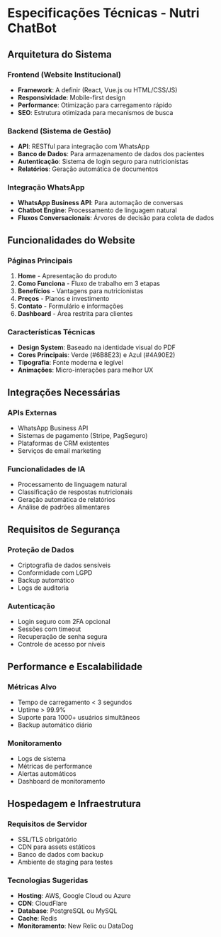 # Especificações Técnicas - Nutri ChatBot

## Arquitetura do Sistema

### Frontend (Website Institucional)
- **Framework**: A definir (React, Vue.js ou HTML/CSS/JS)
- **Responsividade**: Mobile-first design
- **Performance**: Otimização para carregamento rápido
- **SEO**: Estrutura otimizada para mecanismos de busca

### Backend (Sistema de Gestão)
- **API**: RESTful para integração com WhatsApp
- **Banco de Dados**: Para armazenamento de dados dos pacientes
- **Autenticação**: Sistema de login seguro para nutricionistas
- **Relatórios**: Geração automática de documentos

### Integração WhatsApp
- **WhatsApp Business API**: Para automação de conversas
- **Chatbot Engine**: Processamento de linguagem natural
- **Fluxos Conversacionais**: Árvores de decisão para coleta de dados

## Funcionalidades do Website

### Páginas Principais
1. **Home** - Apresentação do produto
2. **Como Funciona** - Fluxo de trabalho em 3 etapas
3. **Benefícios** - Vantagens para nutricionistas
4. **Preços** - Planos e investimento
5. **Contato** - Formulário e informações
6. **Dashboard** - Área restrita para clientes

### Características Técnicas
- **Design System**: Baseado na identidade visual do PDF
- **Cores Principais**: Verde (#6B8E23) e Azul (#4A90E2)
- **Tipografia**: Fonte moderna e legível
- **Animações**: Micro-interações para melhor UX

## Integrações Necessárias

### APIs Externas
- WhatsApp Business API
- Sistemas de pagamento (Stripe, PagSeguro)
- Plataformas de CRM existentes
- Serviços de email marketing

### Funcionalidades de IA
- Processamento de linguagem natural
- Classificação de respostas nutricionais
- Geração automática de relatórios
- Análise de padrões alimentares

## Requisitos de Segurança

### Proteção de Dados
- Criptografia de dados sensíveis
- Conformidade com LGPD
- Backup automático
- Logs de auditoria

### Autenticação
- Login seguro com 2FA opcional
- Sessões com timeout
- Recuperação de senha segura
- Controle de acesso por níveis

## Performance e Escalabilidade

### Métricas Alvo
- Tempo de carregamento < 3 segundos
- Uptime > 99.9%
- Suporte para 1000+ usuários simultâneos
- Backup automático diário

### Monitoramento
- Logs de sistema
- Métricas de performance
- Alertas automáticos
- Dashboard de monitoramento

## Hospedagem e Infraestrutura

### Requisitos de Servidor
- SSL/TLS obrigatório
- CDN para assets estáticos
- Banco de dados com backup
- Ambiente de staging para testes

### Tecnologias Sugeridas
- **Hosting**: AWS, Google Cloud ou Azure
- **CDN**: CloudFlare
- **Database**: PostgreSQL ou MySQL
- **Cache**: Redis
- **Monitoramento**: New Relic ou DataDog
